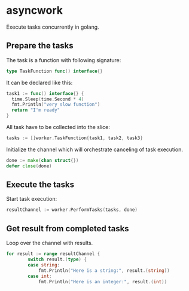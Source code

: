 # asyncwork
Execute tasks concurrently in golang.

## Prepare the tasks
The task is a function with following signature:
```go
type TaskFunction func() interface{}
```

It can be declared like this:
```go
task1 := func() interface{} {
  time.Sleep(time.Second * 4)
  fmt.Println("very slow function")
  return "I'm ready"
}
```

All task have to be collected into the slice:
```go
tasks := []worker.TaskFunction{task1, task2, task3}
```

Initialize the channel which will orchestrate canceling of task execution.
```go
done := make(chan struct{})
defer close(done)
```

## Execute the tasks
Start task execution:
```go
resultChannel := worker.PerformTasks(tasks, done)
```

## Get result from completed tasks
Loop over the channel with results. 
```go
for result := range resultChannel {
		switch result.(type) {
		case string:
			fmt.Println("Here is a string:", result.(string))
		case int:
			fmt.Println("Here is an integer:", result.(int))
```
